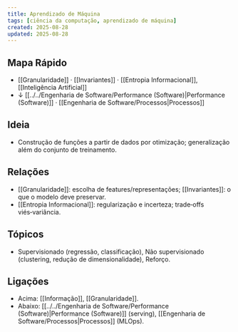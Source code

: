 ```yaml
---
title: Aprendizado de Máquina
tags: [ciência da computação, aprendizado de máquina]
created: 2025-08-28
updated: 2025-08-28
---
```


## Mapa Rápido
- [[Granularidade]] · [[Invariantes]] · [[Entropia Informacional]], [[Inteligência Artificial]]
- ↓ [[../../Engenharia de Software/Performance (Software)|Performance (Software)]] · [[Engenharia de Software/Processos|Processos]]

## Ideia
- Construção de funções a partir de dados por otimização; generalização além do conjunto de treinamento.

## Relações
- [[Granularidade]]: escolha de features/representações; [[Invariantes]]: o que o modelo deve preservar.
- [[Entropia Informacional]]: regularização e incerteza; trade‑offs viés‑variância.

## Tópicos
- Supervisionado (regressão, classificação), Não supervisionado (clustering, redução de dimensionalidade), Reforço.

## Ligações
- Acima: [[Informação]], [[Granularidade]].
- Abaixo: [[../../Engenharia de Software/Performance (Software)|Performance (Software)]] (serving), [[Engenharia de Software/Processos|Processos]] (MLOps).
